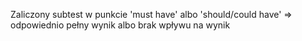 Zaliczony subtest w punkcie 'must have' albo 'should/could have' ⇒ odpowiednio
pełny wynik albo brak wpływu na wynik
